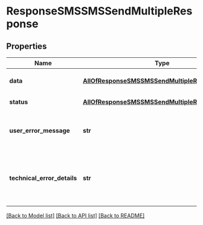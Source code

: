 # ResponseSMSSMSSendMultipleResponse

## Properties
Name | Type | Description | Notes
------------ | ------------- | ------------- | -------------
**data** | [**AllOfResponseSMSSMSSendMultipleResponseData**](AllOfResponseSMSSMSSendMultipleResponseData.md) | API specific response data | [optional] 
**status** | [**AllOfResponseSMSSMSSendMultipleResponseStatus**](AllOfResponseSMSSMSSendMultipleResponseStatus.md) | Response status | [optional] 
**user_error_message** | **str** | Error message, in a user readable format | [optional] 
**technical_error_details** | **str** | Technical error details, let us know if you received this. | [optional] 

[[Back to Model list]](../README.md#documentation-for-models) [[Back to API list]](../README.md#documentation-for-api-endpoints) [[Back to README]](../README.md)

